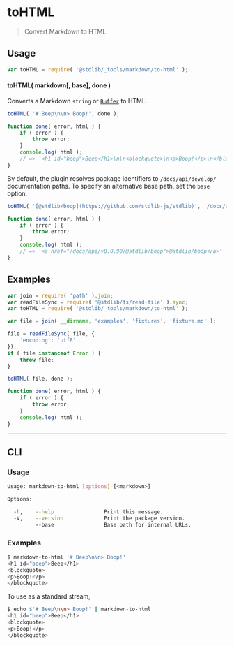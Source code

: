 <!--

@license Apache-2.0

Copyright (c) 2018 The Stdlib Authors.

Licensed under the Apache License, Version 2.0 (the "License");
you may not use this file except in compliance with the License.
You may obtain a copy of the License at

   http://www.apache.org/licenses/LICENSE-2.0

Unless required by applicable law or agreed to in writing, software
distributed under the License is distributed on an "AS IS" BASIS,
WITHOUT WARRANTIES OR CONDITIONS OF ANY KIND, either express or implied.
See the License for the specific language governing permissions and
limitations under the License.

-->

# toHTML

> Convert Markdown to HTML.

<!-- Section to include introductory text. Make sure to keep an empty line after the intro `section` element and another before the `/section` close. -->

<section class="intro">

</section>

<!-- /.intro -->

<!-- Package usage documentation. -->

<section class="usage">

## Usage

```javascript
var toHTML = require( '@stdlib/_tools/markdown/to-html' );
```

#### toHTML( markdown\[, base], done )

Converts a Markdown `string` or [`Buffer`][node-buffer] to HTML.

```javascript
toHTML( '# Beep\n\n> Boop!', done );

function done( error, html ) {
    if ( error ) {
        throw error;
    }
    console.log( html );
    // => '<h1 id="beep">Beep</h1>\n\n<blockquote>\n<p>Boop!</p>\n</blockquote>'
}
```

By default, the plugin resolves package identifiers to `/docs/api/develop/` documentation paths. To specify an alternative base path, set the `base` option.

```javascript
toHTML( '[@stdlib/boop](https://github.com/stdlib-js/stdlib)', '/docs/api/v0.0.90/', done );

function done( error, html ) {
    if ( error ) {
        throw error;
    }
    console.log( html );
    // => '<a href="/docs/api/v0.0.90/@stdlib/boop">@stdlib/boop</a>'
}
```

</section>

<!-- /.usage -->

<!-- Package usage notes. Make sure to keep an empty line after the `section` element and another before the `/section` close. -->

<section class="notes">

</section>

<!-- /.notes -->

<!-- Package usage examples. -->

<section class="examples">

## Examples

<!-- eslint no-undef: "error" -->

```javascript
var join = require( 'path' ).join;
var readFileSync = require( '@stdlib/fs/read-file' ).sync;
var toHTML = require( '@stdlib/_tools/markdown/to-html' );

var file = join( __dirname, 'examples', 'fixtures', 'fixture.md' );

file = readFileSync( file, {
    'encoding': 'utf8'
});
if ( file instanceof Error ) {
    throw file;
}

toHTML( file, done );

function done( error, html ) {
    if ( error ) {
        throw error;
    }
    console.log( html );
}
```

</section>

<!-- /.examples -->

<!-- Section for describing a command-line interface. -->

* * *

<section class="cli">

## CLI

<!-- CLI usage documentation. -->

<section class="usage">

### Usage

```bash
Usage: markdown-to-html [options] [<markdown>]

Options:

  -h,    --help                Print this message.
  -V,    --version             Print the package version.
         --base                Base path for internal URLs.
```

</section>

<!-- /.usage -->

<!-- CLI usage notes. Make sure to keep an empty line after the `section` element and another before the `/section` close. -->

<section class="notes">

</section>

<!-- /.notes -->

<!-- CLI usage examples. -->

<section class="examples">

### Examples

```bash
$ markdown-to-html '# Beep\n\n> Boop!'
<h1 id="beep">Beep</h1>
<blockquote>
<p>Boop!</p>
</blockquote>
```

To use as a standard stream,

```bash
$ echo $'# Beep\n\n> Boop!' | markdown-to-html
<h1 id="beep">Beep</h1>
<blockquote>
<p>Boop!</p>
</blockquote>
```

</section>

<!-- /.examples -->

</section>

<!-- /.cli -->

<!-- Section to include cited references. If references are included, add a horizontal rule *before* the section. Make sure to keep an empty line after the `section` element and another before the `/section` close. -->

<section class="references">

</section>

<!-- /.references -->

<!-- Section for related `stdlib` packages. Do not manually edit this section, as it is automatically populated. -->

<section class="related">

</section>

<!-- /.related -->

<!-- Section for all links. Make sure to keep an empty line after the `section` element and another before the `/section` close. -->

<section class="links">

[node-buffer]: https://nodejs.org/api/buffer.html

</section>

<!-- /.links -->
